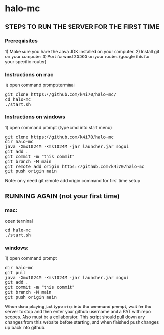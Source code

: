 # halo-mc

<h2>STEPS TO RUN THE SERVER FOR THE FIRST TIME</h2>

<h3>Prerequisites</h3>
1) Make sure you have the Java JDK installed on your computer. 
2) Install git on your computer 
3) Port forward 25565 on your router. (google this for your specific router)

<h3>Instructions on mac</h3>
1) open command prompt/terminal
<pre>
git clone https://github.com/k4i70/halo-mc/
cd halo-mc
./start.sh
</pre>

<h3>Instructions on windows</h3>
1) open command prompt (type cmd into start menu)
<pre>
git clone https://github.com/k4i70/halo-mc
dir halo-mc
java -Xmx1024M -Xms1024M -jar launcher.jar nogui
git add .
git commit -m "this commit"
git branch -M main
git remote add origin https://github.com/k4i70/halo-mc
git push origin main
</pre>
Note: only need git remote add origin command for first time setup



<h2>RUNNING AGAIN (not your first time)</h2>

<h3>mac:</h3>
open terminal
<pre>
cd halo-mc
./start.sh
</pre>

<h3>windows:</h3>
1) open command prompt
<pre>
dir halo-mc 
git pull 
java -Xmx1024M -Xms1024M -jar launcher.jar nogui 
git add . 
git commit -m "this commit" 
git branch -M main 
git push origin main 
</pre>

When done playing just type <code>stop</code> into the command prompt, wait for the server to stop and then enter your github username and a PAT with repo scopes. Also must be a collaborator. 
This script should pull down any changes from this website before starting, and when finished push changes up back into github. 
